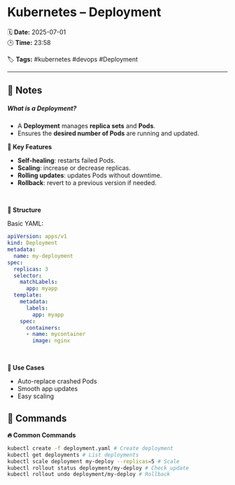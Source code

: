 # Kubernetes – Deployment

🗓️ **Date:** 2025-07-01  
🕒 **Time:** 23:58  

🏷️ **Tags:** #kubernetes #devops #Deployment  

---

## 📝 Notes

##### What is a Deployment?

- A **Deployment** manages **replica sets** and **Pods**.
- Ensures the **desired number of Pods** are running and updated.

**🔧 Key Features**

- **Self-healing**: restarts failed Pods.
- **Scaling**: increase or decrease replicas.
- **Rolling updates**: updates Pods without downtime.
- **Rollback**: revert to a previous version if needed.

 

**🧱 Structure**

Basic YAML:

```YAML
apiVersion: apps/v1
kind: Deployment
metadata:
  name: my-deployment
spec:
  replicas: 3
  selector:
    matchLabels:
      app: myapp
  template:
    metadata:
      labels:
        app: myapp
    spec:
      containers:
      - name: mycontainer
        image: nginx

```


 

**🎯 Use Cases**

- Auto-replace crashed Pods
- Smooth app updates
- Easy scaling

## 🧾 Commands

**🔥 Common Commands**

```bash
kubectl create -f deployment.yaml # Create deployment
kubectl get deployments # List deployments
kubectl scale deployment my-deploy --replicas=5 # Scale
kubectl rollout status deployment/my-deploy # Check update
kubectl rollout undo deployment/my-deploy # Rollback
```

